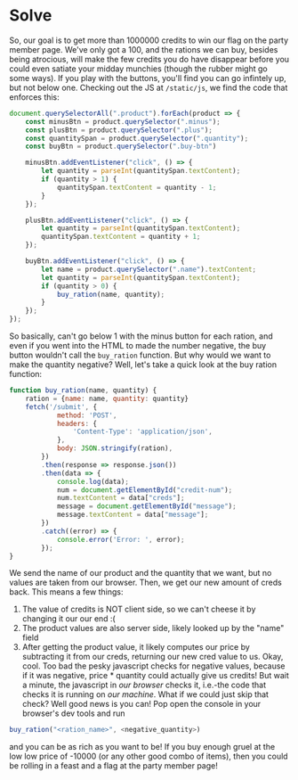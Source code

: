 # Solve
So, our goal is to get more than 1000000 credits to win our flag on the
party member page. We've only got a 100, and the rations we can buy,
besides being atrocious, will make the few credits you do have disappear
before you could even satiate your midday munchies (though the rubber
might go some ways). If you play with the buttons, you'll find you can
go infintely up, but not below one. Checking out the JS at `/static/js`,
we find the code that enforces this:

```js
document.querySelectorAll(".product").forEach(product => {
    const minusBtn = product.querySelector(".minus");
    const plusBtn = product.querySelector(".plus");
    const quantitySpan = product.querySelector(".quantity");
    const buyBtn = product.querySelector(".buy-btn")

    minusBtn.addEventListener("click", () => {
        let quantity = parseInt(quantitySpan.textContent);
        if (quantity > 1) {
            quantitySpan.textContent = quantity - 1;
        }
    });

    plusBtn.addEventListener("click", () => {
        let quantity = parseInt(quantitySpan.textContent);
        quantitySpan.textContent = quantity + 1;
    });

    buyBtn.addEventListener("click", () => {
        let name = product.querySelector(".name").textContent;
        let quantity = parseInt(quantitySpan.textContent);
        if (quantity > 0) {
            buy_ration(name, quantity);
        }
    });
});
```

So basically, can't go below 1 with the minus button for each ration,
and even if you went into the HTML to made the number negative, the
buy button wouldn't call the `buy_ration` function. But why would we
want to make the quantity negative? Well, let's take a quick look at
the buy ration function:
```js
function buy_ration(name, quantity) {
    ration = {name: name, quantity: quantity}
    fetch('/submit', {
            method: 'POST',
            headers: {
                'Content-Type': 'application/json',
            },
            body: JSON.stringify(ration),
        })
        .then(response => response.json())
        .then(data => {
            console.log(data);
            num = document.getElementById("credit-num");
            num.textContent = data["creds"];
            message = document.getElementById("message");
            message.textContent = data["message"];
        })
        .catch((error) => {
            console.error('Error: ', error);
        });
}
```
We send the name of our product and the quantity that we want, but no
values are taken from our browser. Then, we get our new amount of creds
back. This means a few things:
1. The value of credits is NOT client side, so we can't cheese it by changing it our our end :(
2. The product values are also server side, likely looked up by the "name" field
3. After getting the product value, it likely computes our price by subtracting it from our creds, returning our new cred value to us.
Okay, cool. Too bad the pesky javascript checks for negative values,
because if it was negative, price * quantity could actually give us
credits! But wait a minute, the javascript in *our browser* checks it,
i.e.-the code that checks it is running on *our machine*. What if we
could just skip that check? Well good news is you can! Pop open the
console in your browser's dev tools and run
```js
buy_ration("<ration_name>", <negative_quantity>)
```
and you can be as rich as you want to be! If you buy enough gruel
at the low low price of -10000 (or any other good combo of items), then
you could be rolling in a feast and a flag at the party member page!
